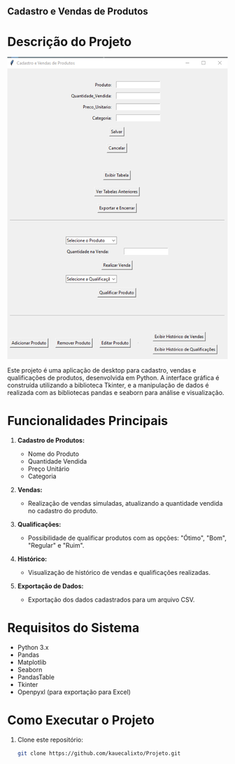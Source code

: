 ##  Cadastro e Vendas de Produtos

# Descrição do Projeto


![img.png](img.png)

Este projeto é uma aplicação de desktop para cadastro, vendas e qualificações de produtos, desenvolvida em Python. A interface gráfica é construída utilizando a biblioteca Tkinter, e a manipulação de dados é realizada com as bibliotecas pandas e seaborn para análise e visualização.

# Funcionalidades Principais

1. **Cadastro de Produtos:**
   - Nome do Produto
   - Quantidade Vendida
   - Preço Unitário
   - Categoria

2. **Vendas:**
   - Realização de vendas simuladas, atualizando a quantidade vendida no cadastro do produto.

3. **Qualificações:**
   - Possibilidade de qualificar produtos com as opções: "Ótimo", "Bom", "Regular" e "Ruim".

4. **Histórico:**
   - Visualização de histórico de vendas e qualificações realizadas.

5. **Exportação de Dados:**
   - Exportação dos dados cadastrados para um arquivo CSV.

# Requisitos do Sistema

- Python 3.x
- Pandas
- Matplotlib
- Seaborn
- PandasTable
- Tkinter
- Openpyxl (para exportação para Excel)

# Como Executar o Projeto

1. Clone este repositório:
   ```bash
   git clone https://github.com/kauecalixto/Projeto.git



